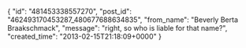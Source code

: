  {
   "id": "481453338557270",
   "post_id": "462493170453287_480677688634835",
   "from_name": "Beverly Berta Braakschmack",
   "message": "right, so who is liable for that name?",
   "created_time": "2013-02-15T21:18:09+0000"
 }
